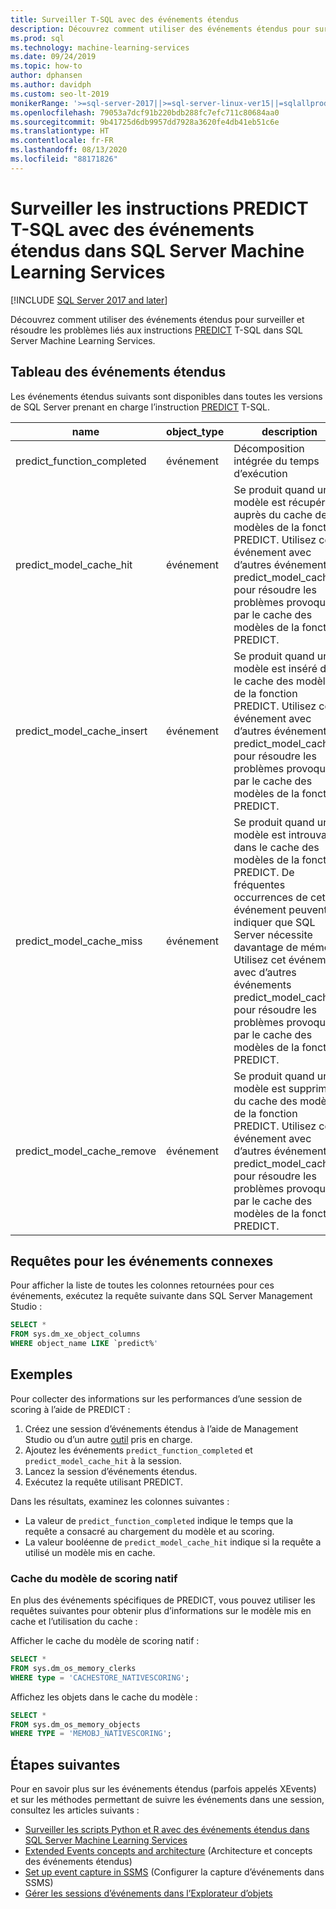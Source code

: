 ```yaml
---
title: Surveiller T-SQL avec des événements étendus
description: Découvrez comment utiliser des événements étendus pour surveiller et résoudre les problèmes liés aux instructions PREDICT T-SQL dans SQL Server Machine Learning Services.
ms.prod: sql
ms.technology: machine-learning-services
ms.date: 09/24/2019
ms.topic: how-to
author: dphansen
ms.author: davidph
ms.custom: seo-lt-2019
monikerRange: '>=sql-server-2017||>=sql-server-linux-ver15||=sqlallproducts-allversions'
ms.openlocfilehash: 79053a7dcf91b220bdb288fc7efc711c80684aa0
ms.sourcegitcommit: 9b41725d6db9957dd7928a3620fe4db41eb51c6e
ms.translationtype: HT
ms.contentlocale: fr-FR
ms.lasthandoff: 08/13/2020
ms.locfileid: "88171826"
---
```

# <a name="monitor-predict-t-sql-statements-with-extended-events-in-sql-server-machine-learning-services"></a>Surveiller les instructions PREDICT T-SQL avec des événements étendus dans SQL Server Machine Learning Services
[!INCLUDE [SQL Server 2017 and later](../../includes/applies-to-version/sqlserver2017.md)]

Découvrez comment utiliser des événements étendus pour surveiller et résoudre les problèmes liés aux instructions [PREDICT](../../t-sql/queries/predict-transact-sql.md) T-SQL dans SQL Server Machine Learning Services.

## <a name="table-of-extended-events"></a>Tableau des événements étendus

Les événements étendus suivants sont disponibles dans toutes les versions de SQL Server prenant en charge l’instruction [PREDICT](https://docs.microsoft.com/sql/t-sql/queries/predict-transact-sql) T-SQL. 

|name |object_type|description| 
|----|----|----|
|predict_function_completed |événement  |Décomposition intégrée du temps d’exécution|
|predict_model_cache_hit |événement|Se produit quand un modèle est récupéré auprès du cache des modèles de la fonction PREDICT. Utilisez cet événement avec d’autres événements predict_model_cache_* pour résoudre les problèmes provoqués par le cache des modèles de la fonction PREDICT.|
|predict_model_cache_insert |événement  |   Se produit quand un modèle est inséré dans le cache des modèles de la fonction PREDICT. Utilisez cet événement avec d’autres événements predict_model_cache_* pour résoudre les problèmes provoqués par le cache des modèles de la fonction PREDICT.    |
|predict_model_cache_miss   |événement|Se produit quand un modèle est introuvable dans le cache des modèles de la fonction PREDICT. De fréquentes occurrences de cet événement peuvent indiquer que SQL Server nécessite davantage de mémoire. Utilisez cet événement avec d’autres événements predict_model_cache_* pour résoudre les problèmes provoqués par le cache des modèles de la fonction PREDICT.|
|predict_model_cache_remove |événement| Se produit quand un modèle est supprimé du cache des modèles de la fonction PREDICT. Utilisez cet événement avec d’autres événements predict_model_cache_* pour résoudre les problèmes provoqués par le cache des modèles de la fonction PREDICT.|

## <a name="query-for-related-events"></a>Requêtes pour les événements connexes

Pour afficher la liste de toutes les colonnes retournées pour ces événements, exécutez la requête suivante dans SQL Server Management Studio :

```sql
SELECT * 
FROM sys.dm_xe_object_columns 
WHERE object_name LIKE `predict%'
```

## <a name="examples"></a>Exemples

Pour collecter des informations sur les performances d’une session de scoring à l’aide de PREDICT :

1. Créez une session d’événements étendus à l’aide de Management Studio ou d’un autre [outil](https://docs.microsoft.com/sql/relational-databases/extended-events/extended-events-tools) pris en charge.
2. Ajoutez les événements `predict_function_completed` et `predict_model_cache_hit` à la session.
3. Lancez la session d’événements étendus.
4. Exécutez la requête utilisant PREDICT.

Dans les résultats, examinez les colonnes suivantes :

+ La valeur de `predict_function_completed` indique le temps que la requête a consacré au chargement du modèle et au scoring.
+ La valeur booléenne de `predict_model_cache_hit` indique si la requête a utilisé un modèle mis en cache. 

### <a name="native-scoring-model-cache"></a>Cache du modèle de scoring natif

En plus des événements spécifiques de PREDICT, vous pouvez utiliser les requêtes suivantes pour obtenir plus d’informations sur le modèle mis en cache et l’utilisation du cache :

Afficher le cache du modèle de scoring natif :

```sql
SELECT *
FROM sys.dm_os_memory_clerks
WHERE type = 'CACHESTORE_NATIVESCORING';
```

Affichez les objets dans le cache du modèle :

```sql
SELECT *
FROM sys.dm_os_memory_objects
WHERE TYPE = 'MEMOBJ_NATIVESCORING';
```

## <a name="next-steps"></a>Étapes suivantes

Pour en savoir plus sur les événements étendus (parfois appelés XEvents) et sur les méthodes permettant de suivre les événements dans une session, consultez les articles suivants :

+ [Surveiller les scripts Python et R avec des événements étendus dans SQL Server Machine Learning Services](extended-events.md)
+ [Extended Events concepts and architecture](https://docs.microsoft.com/sql/relational-databases/extended-events/extended-events) (Architecture et concepts des événements étendus)
+ [Set up event capture in SSMS](https://docs.microsoft.com/sql/relational-databases/extended-events/quick-start-extended-events-in-sql-server) (Configurer la capture d’événements dans SSMS)
+ [Gérer les sessions d’événements dans l’Explorateur d’objets](https://docs.microsoft.com/sql/relational-databases/extended-events/manage-event-sessions-in-the-object-explorer)

